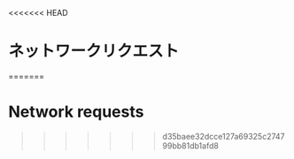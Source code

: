 
<<<<<<< HEAD
# ネットワークリクエスト
=======
# Network requests
>>>>>>> d35baee32dcce127a69325c274799bb81db1afd8
